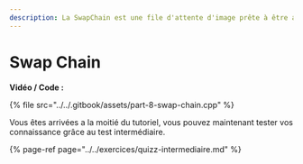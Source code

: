 ```yaml
---
description: La SwapChain est une file d'attente d'image prête à être affiché.
---
```


# Swap Chain

**Vidéo / Code :**

{% file src="../../.gitbook/assets/part-8-swap-chain.cpp" %}



Vous êtes arrivées a la moitié du tutoriel, vous pouvez maintenant tester vos connaissance grâce au test intermédiaire.

{% page-ref page="../../exercices/quizz-intermediaire.md" %}



